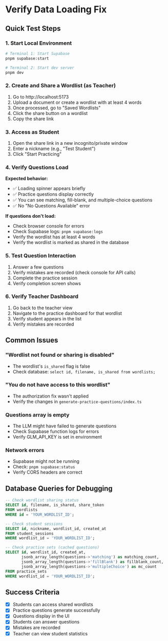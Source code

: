 # Verify Data Loading Fix

## Quick Test Steps

### 1. Start Local Environment
```bash
# Terminal 1: Start Supabase
pnpm supabase:start

# Terminal 2: Start dev server
pnpm dev
```

### 2. Create and Share a Wordlist (as Teacher)
1. Go to http://localhost:5173
2. Upload a document or create a wordlist with at least 4 words
3. Once processed, go to "Saved Wordlists"
4. Click the share button on a wordlist
5. Copy the share link

### 3. Access as Student
1. Open the share link in a new incognito/private window
2. Enter a nickname (e.g., "Test Student")
3. Click "Start Practicing"

### 4. Verify Questions Load
**Expected behavior:**
- ✅ Loading spinner appears briefly
- ✅ Practice questions display correctly
- ✅ You can see matching, fill-blank, and multiple-choice questions
- ✅ No "No Questions Available" error

**If questions don't load:**
- Check browser console for errors
- Check Supabase logs: `pnpm supabase:logs`
- Verify the wordlist has at least 4 words
- Verify the wordlist is marked as shared in the database

### 5. Test Question Interaction
1. Answer a few questions
2. Verify mistakes are recorded (check console for API calls)
3. Complete the practice session
4. Verify completion screen shows

### 6. Verify Teacher Dashboard
1. Go back to the teacher view
2. Navigate to the practice dashboard for that wordlist
3. Verify student appears in the list
4. Verify mistakes are recorded

## Common Issues

### "Wordlist not found or sharing is disabled"
- The wordlist's `is_shared` flag is false
- Check database: `select id, filename, is_shared from wordlists;`

### "You do not have access to this wordlist"
- The authorization fix wasn't applied
- Verify the changes in `generate-practice-questions/index.ts`

### Questions array is empty
- The LLM might have failed to generate questions
- Check Supabase function logs for errors
- Verify GLM_API_KEY is set in environment

### Network errors
- Supabase might not be running
- Check: `pnpm supabase:status`
- Verify CORS headers are correct

## Database Queries for Debugging

```sql
-- Check wordlist sharing status
SELECT id, filename, is_shared, share_token 
FROM wordlists 
WHERE id = 'YOUR_WORDLIST_ID';

-- Check student sessions
SELECT id, nickname, wordlist_id, created_at 
FROM student_sessions 
WHERE wordlist_id = 'YOUR_WORDLIST_ID';

-- Check practice sets (cached questions)
SELECT id, wordlist_id, created_at, 
       jsonb_array_length(questions->'matching') as matching_count,
       jsonb_array_length(questions->'fillBlank') as fillblank_count,
       jsonb_array_length(questions->'multipleChoice') as mc_count
FROM practice_sets 
WHERE wordlist_id = 'YOUR_WORDLIST_ID';
```

## Success Criteria
- [x] Students can access shared wordlists
- [x] Practice questions generate successfully
- [x] Questions display in the UI
- [x] Students can answer questions
- [x] Mistakes are recorded
- [x] Teacher can view student statistics
